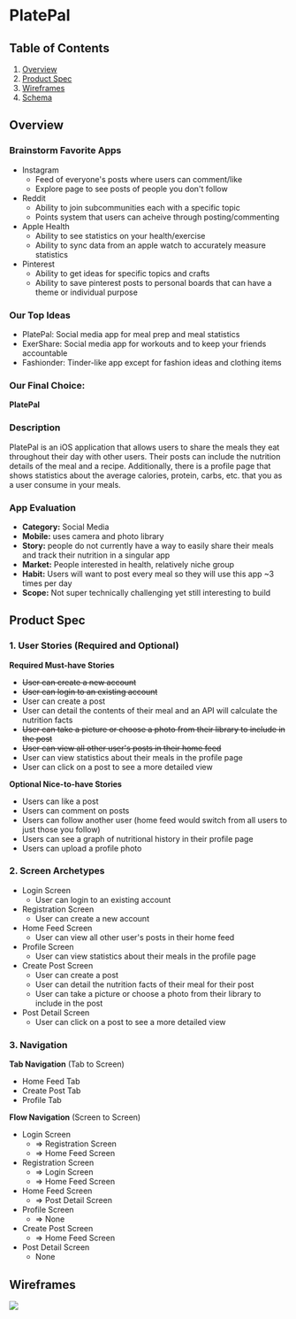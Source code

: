 # PlatePal

## Table of Contents
1. [Overview](#Overview)
1. [Product Spec](#Product-Spec)
1. [Wireframes](#Wireframes)
2. [Schema](#Schema)

## Overview
### Brainstorm Favorite Apps
* Instagram
  * Feed of everyone's posts where users can comment/like
  * Explore page to see posts of people you don't follow
* Reddit
  * Ability to join subcommunities each with a specific topic
  * Points system that users can acheive through posting/commenting
* Apple Health
  * Ability to see statistics on your health/exercise
  * Ability to sync data from an apple watch to accurately measure statistics
* Pinterest
  * Ability to get ideas for specific topics and crafts
  * Ability to save pinterest posts to personal boards that can have a theme or individual purpose
  
### Our Top Ideas
* PlatePal: Social media app for meal prep and meal statistics
* ExerShare: Social media app for workouts and to keep your friends accountable
* Fashionder: Tinder-like app except for fashion ideas and clothing items

### Our Final Choice:
**PlatePal**

### Description
PlatePal is an iOS application that allows users to share the meals they eat throughout their day with other users. Their posts can include the nutrition details of the meal and a recipe. Additionally, there is a profile page that shows statistics about the average calories, protein, carbs, etc. that you as a user consume in your meals.

### App Evaluation
- **Category:** Social Media
- **Mobile:** uses camera and photo library
- **Story:** people do not currently have a way to easily share their meals and track their nutrition in a singular app
- **Market:** People interested in health, relatively niche group
- **Habit:** Users will want to post every meal so they will use this app ~3 times per day
- **Scope:** Not super technically challenging yet still interesting to build

## Product Spec

### 1. User Stories (Required and Optional)

**Required Must-have Stories**

* ~~User can create a new account~~
* ~~User can login to an existing account~~
* User can create a post
* User can detail the contents of their meal and an API will calculate the nutrition facts
* ~~User can take a picture or choose a photo from their library to include in the post~~
* ~~User can view all other user's posts in their home feed~~
* User can view statistics about their meals in the profile page
* User can click on a post to see a more detailed view

**Optional Nice-to-have Stories**

* Users can like a post
* Users can comment on posts
* Users can follow another user (home feed would switch from all users to just those you follow)
* Users can see a graph of nutritional history in their profile page
* Users can upload a profile photo

### 2. Screen Archetypes

* Login Screen
   * User can login to an existing account
* Registration Screen
   * User can create a new account
* Home Feed Screen
    * User can view all other user's posts in their home feed
* Profile Screen
    * User can view statistics about their meals in the profile page
* Create Post Screen
    * User can create a post
    * User can detail the nutrition facts of their meal for their post
    * User can take a picture or choose a photo from their library to include in the post
* Post Detail Screen
    * User can click on a post to see a more detailed view

### 3. Navigation

**Tab Navigation** (Tab to Screen)

* Home Feed Tab
* Create Post Tab
* Profile Tab

**Flow Navigation** (Screen to Screen)

* Login Screen
   * => Registration Screen
   * => Home Feed Screen
* Registration Screen
   * => Login Screen
   * => Home Feed Screen
* Home Feed Screen
    * => Post Detail Screen
* Profile Screen
    * => None
* Create Post Screen
    * => Home Feed Screen
* Post Detail Screen
    * None

## Wireframes

![](https://i.imgur.com/0Vg16pO.png)

